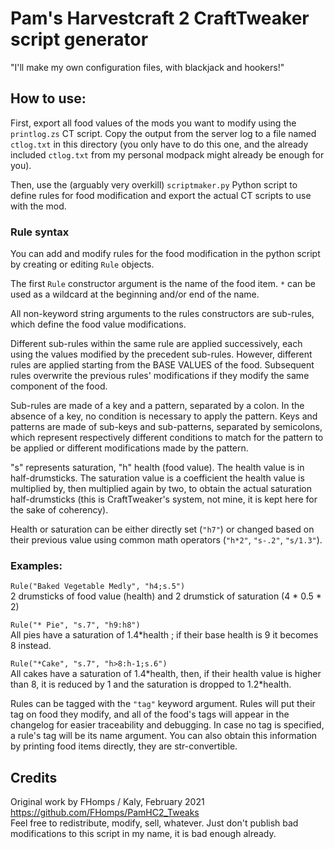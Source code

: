 # Pam's Harvestcraft 2 CraftTweaker script generator

"I'll make my own configuration files, with blackjack and hookers!"

## How to use:

First, export all food values of the mods you want to modify using the `printlog.zs` CT script. Copy the output from the server log to a file named `ctlog.txt` in this directory (you only have to do this one, and the already included `ctlog.txt` from my personal modpack might already be enough for you).

Then, use the (arguably very overkill) `scriptmaker.py` Python script to define rules for food modification and export the actual CT scripts to use with the mod.

### Rule syntax

You can add and modify rules for the food modification in the python script by creating or editing `Rule` objects.

The first `Rule` constructor argument is the name of the food item. `*` can be used as a wildcard at the beginning and/or end of the name.

All non-keyword string arguments to the rules constructors are sub-rules, which define the food value modifications.

Different sub-rules within the same rule are applied successively, each using the values modified by the precedent sub-rules. However, different rules are applied starting from the BASE VALUES of the food. Subsequent rules overwrite the previous rules' modifications if they modify the same component of the food.

Sub-rules are made of a key and a pattern, separated by a colon. In the absence of a key, no condition is necessary to apply the pattern. Keys and patterns are made of sub-keys and sub-patterns, separated by semicolons, which represent respectively different conditions to match for the pattern to be applied or different modifications made by the pattern.

"s" represents saturation, "h" health (food value). The health value is in half-drumsticks. The saturation value is a coefficient the health value is multiplied by, then multiplied again by two, to obtain the actual saturation half-drumsticks (this is CraftTweaker's system, not mine, it is kept here for the sake of coherency).

Health or saturation can be either directly set (`"h7"`) or changed based on their previous value using common math operators (`"h*2"`, `"s-.2"`, `"s/1.3"`).

### Examples:

`Rule("Baked Vegetable Medly", "h4;s.5")`\
    2 drumsticks of food value (health) and 2 drumstick of saturation (4 \* 0.5 \* 2)
    
`Rule("* Pie", "s.7", "h9:h8")`\
    All pies have a saturation of 1.4\*health ; if their base health is 9 it becomes 8 instead.

`Rule("*Cake", "s.7", "h>8:h-1;s.6")`\
    All cakes have a saturation of 1.4\*health, then, if their health value is higher than 8, it is reduced by 1 and the saturation is dropped to 1.2\*health.

Rules can be tagged with the `"tag"` keyword argument. Rules will put their tag on food they modify, and all of the food's tags will appear in the changelog for easier traceability and debugging. In case no tag is specified, a rule's tag will be its name argument. You can also obtain this information by printing food items directly, they are str-convertible.

## Credits

Original work by FHomps / Kaly, February 2021 \
https://github.com/FHomps/PamHC2_Tweaks \
Feel free to redistribute, modify, sell, whatever. Just don't publish bad modifications to this script in my name, it is bad enough already.
